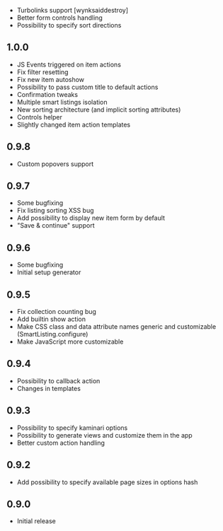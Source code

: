- Turbolinks support [wynksaiddestroy]
- Better form controls handling
- Possibility to specify sort directions

1.0.0
-----------

- JS Events triggered on item actions
- Fix filter resetting
- Fix new item autoshow
- Possibility to pass custom title to default actions
- Confirmation tweaks
- Multiple smart listings isolation
- New sorting architecture (and implicit sorting attributes)
- Controls helper
- Slightly changed item action templates

0.9.8
-----------

- Custom popovers support

0.9.7
-----------

- Some bugfixing
- Fix listing sorting XSS bug
- Add possibility to display new item form by default
- "Save & continue" support

0.9.6
-----------

- Some bugfixing
- Initial setup generator

0.9.5
-----------

- Fix collection counting bug
- Add builtin show action
- Make CSS class and data attribute names generic and customizable (SmartListing.configure)
- Make JavaScript more customizable

0.9.4
-----------

- Possibility to callback action
- Changes in templates

0.9.3
-----------

- Possibility to specify kaminari options
- Possibility to generate views and customize them in the app
- Better custom action handling

0.9.2
-----------

- Add possibility to specify available page sizes in options hash

0.9.0
-----------

- Initial release
